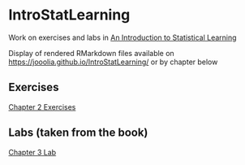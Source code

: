 # IntroStatLearning
Work on exercises and labs in [An Introduction to Statistical Learning](http://www-bcf.usc.edu/~gareth/ISL/)

Display of rendered RMarkdown files available on https://jooolia.github.io/IntroStatLearning/ or by chapter below

## Exercises

[Chapter 2 Exercises](https://jooolia.github.io/IntroStatLearning/Exercises/chapter_2/chapter_2_questions.html) 


## Labs (taken from the book)
[Chapter 3 Lab](https://jooolia.github.io/IntroStatLearning/Labs/chapter_3/chapter_3_lab.html) 
 

